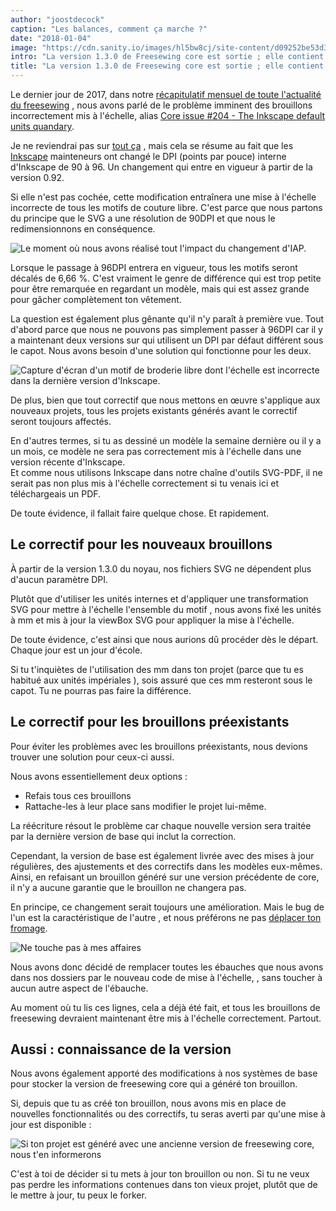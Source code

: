 ```yaml
---
author: "joostdecock"
caption: "Les balances, comment ça marche ?"
date: "2018-01-04"
image: "https://cdn.sanity.io/images/hl5bw8cj/site-content/d09252be53d33ab5b743c22f523a9ea8cbd70708-2000x1328.jpg"
intro: "La version 1.3.0 de Freesewing core est sortie ; elle contient des corrections tellement bonnes que nous les avons rétroportées sur tous tes brouillons."
title: "La version 1.3.0 de Freesewing core est sortie ; elle contient des corrections tellement bonnes que nous les avons rétroportées sur tous tes brouillons."
---
```


Le dernier jour de 2017, dans notre [récapitulatif mensuel de toute l'actualité du freesewing](/blog/roundup-2017-12/) , nous avons parlé de le problème imminent des brouillons incorrectement mis à l'échelle, alias [Core issue #204 - The Inkscape default units quandary](https://github.com/freesewing/core/issues/204).

Je ne reviendrai pas sur [tout ça](/blog/roundup-2017-12/) , mais cela se résume au fait que les [Inkscape](http://inkscape.org/) mainteneurs ont changé le DPI (points par pouce) interne d'Inkscape de 90 à 96. Un changement qui entre en vigueur à partir de la version 0.92.

Si elle n'est pas cochée, cette modification entraînera une mise à l'échelle incorrecte de tous les motifs de couture libre. C'est parce que nous partons du principe que le SVG a une résolution de 90DPI et que nous le redimensionnons en conséquence.

![Le moment où nous avons réalisé tout l'impact du changement d'IAP.](https://posts.freesewing.org/uploads/oh_shit_90b4969a5d.gif)

Lorsque le passage à 96DPI entrera en vigueur, tous les motifs seront décalés de 6,66 %. C'est vraiment le genre de différence qui est trop petite pour être remarquée en regardant un modèle, mais qui est assez grande pour gâcher complètement ton vêtement.

La question est également plus gênante qu'il n'y paraît à première vue. Tout d'abord parce que nous ne pouvons pas simplement passer à 96DPI car il y a maintenant deux versions sur qui utilisent un DPI par défaut différent sous le capot. Nous avons besoin d'une solution qui fonctionne pour les deux.

![Capture d'écran d'un motif de broderie libre dont l'échelle est incorrecte dans la dernière version d'Inkscape.](https://posts.freesewing.org/uploads/inkscape_b96e2bb510.png)

De plus, bien que tout correctif que nous mettons en œuvre s'applique aux nouveaux projets, tous les projets existants générés avant le correctif seront toujours affectés.

En d'autres termes, si tu as dessiné un modèle la semaine dernière ou il y a un mois, ce modèle ne sera pas correctement mis à l'échelle dans une version récente d'Inkscape.  
Et comme nous utilisons Inkscape dans notre chaîne d'outils SVG-PDF, il ne serait pas non plus mis à l'échelle correctement si tu venais ici et téléchargeais un PDF.

De toute évidence, il fallait faire quelque chose. Et rapidement.

## Le correctif pour les nouveaux brouillons

À partir de la version 1.3.0 du noyau, nos fichiers SVG ne dépendent plus d'aucun paramètre DPI.

Plutôt que d'utiliser les unités internes et d'appliquer une transformation SVG pour mettre à l'échelle l'ensemble du motif , nous avons fixé les unités à mm et mis à jour la viewBox SVG pour appliquer la mise à l'échelle.

De toute évidence, c'est ainsi que nous aurions dû procéder dès le départ. Chaque jour est un jour d'école.

Si tu t'inquiètes de l'utilisation des mm dans ton projet (parce que tu es habitué aux unités impériales ), sois assuré que ces mm resteront sous le capot. Tu ne pourras pas faire la différence.

## Le correctif pour les brouillons préexistants

Pour éviter les problèmes avec les brouillons préexistants, nous devions trouver une solution pour ceux-ci aussi.

Nous avons essentiellement deux options :

 - Refais tous ces brouillons
 - Rattache-les à leur place sans modifier le projet lui-même.

La réécriture résout le problème car chaque nouvelle version sera traitée par la dernière version de base qui inclut la correction.

Cependant, la version de base est également livrée avec des mises à jour régulières, des ajustements et des correctifs dans les modèles eux-mêmes. Ainsi, en refaisant un brouillon généré sur une version précédente de core, il n'y a aucune garantie que le brouillon ne changera pas.

En principe, ce changement serait toujours une amélioration. Mais le bug de l'un est la caractéristique de l'autre , et nous préférons ne pas [déplacer ton fromage](https://en.wikipedia.org/wiki/Who_Moved_My_Cheese%3F).

![Ne touche pas à mes affaires](https://posts.freesewing.org/uploads/who_moved_my_cheese_0cd51a25d6.jpg)

Nous avons donc décidé de remplacer toutes les ébauches que nous avons dans nos dossiers par le nouveau code de mise à l'échelle, , sans toucher à aucun autre aspect de l'ébauche.

Au moment où tu lis ces lignes, cela a déjà été fait, et tous les brouillons de freesewing devraient maintenant être mis à l'échelle correctement. Partout.

## Aussi : connaissance de la version

Nous avons également apporté des modifications à nos systèmes de base pour stocker la version de freesewing core qui a généré ton brouillon.

Si, depuis que tu as créé ton brouillon, nous avons mis en place de nouvelles fonctionnalités ou des correctifs, tu seras averti par qu'une mise à jour est disponible :

![Si ton projet est généré avec une ancienne version de freesewing core, nous t'en informerons](https://posts.freesewing.org/uploads/upgrade_dee342e3fb.png)

C'est à toi de décider si tu mets à jour ton brouillon ou non. Si tu ne veux pas perdre les informations contenues dans ton vieux projet, plutôt que de le mettre à jour, tu peux le forker.








